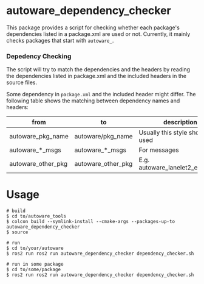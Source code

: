 # autoware_dependency_checker
This package provides a script for checking whether each package's dependencies listed in a package.xml are used or not.
Currently, it mainly checks packages that start with `autoware_`.

### Depedency Checking
The script will try to match the dependencies and the headers by reading the dependencies listed in package.xml and the included headers in the source files.

Some dependency in `package.xml` and the included header might differ.
The following table shows the matching between dependency names and headers:

| from | to | description |
----|----|---- 
| autoware_pkg_name | autoware/pkg_name | Usually this style should be used |
| autoware_*_msgs | autoware_*_msgs | For messages |
| autoware_other_pkg | autoware_other_pkg | E.g. autoware_lanelet2_extension |


# Usage
```
# build
$ cd to/autoware_tools
$ colcon build --symlink-install --cmake-args --packages-up-to autoware_dependency_checker
$ source 

# run
$ cd to/your/autoware
$ ros2 run ros2 run autoware_dependency_checker dependency_checker.sh

# run in some package
$ cd to/some/package
$ ros2 run ros2 run autoware_dependency_checker dependency_checker.sh
```
